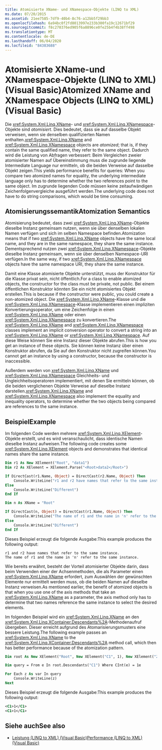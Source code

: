 ```yaml
---
title: Atomisierte XName- und XNamespace-Objekte (LINQ to XML)
ms.date: 07/20/2015
ms.assetid: 21ee7585-7df9-40b4-8c76-a12bb5f29bb3
ms.openlocfilehash: 6a94bc0f2fd8013997e233b300fa19c12671bf29
ms.sourcegitcommit: f8c270376ed905f6a8896ce0fe25b4f4b38ff498
ms.translationtype: MT
ms.contentlocale: de-DE
ms.lasthandoff: 06/04/2020
ms.locfileid: "84383688"
---
```

# <a name="atomized-xname-and-xnamespace-objects-linq-to-xml-visual-basic"></a><span data-ttu-id="d2a2c-102">Atomisierte XName-und XNamespace-Objekte (LINQ to XML) (Visual Basic)</span><span class="sxs-lookup"><span data-stu-id="d2a2c-102">Atomized XName and XNamespace Objects (LINQ to XML) (Visual Basic)</span></span>

<span data-ttu-id="d2a2c-103">Die <xref:System.Xml.Linq.XName>- und <xref:System.Xml.Linq.XNamespace>-Objekte sind *atomisiert*. Dies bedeutet, dass sie auf dasselbe Objekt verweisen, wenn sie denselben qualifizierten Namen enthalten.</span><span class="sxs-lookup"><span data-stu-id="d2a2c-103"><xref:System.Xml.Linq.XName> and <xref:System.Xml.Linq.XNamespace> objects are *atomized*; that is, if they contain the same qualified name, they refer to the same object.</span></span> <span data-ttu-id="d2a2c-104">Dadurch wird die Leistung von Abfragen verbessert: Beim Vergleichen zweier atomisierter Namen auf Übereinstimmung muss die zugrunde liegende Intermediate Language nur ermitteln, ob die beiden Verweise auf dasselbe Objekt zeigen.</span><span class="sxs-lookup"><span data-stu-id="d2a2c-104">This yields performance benefits for queries: When you compare two atomized names for equality, the underlying intermediate language only has to determine whether the two references point to the same object.</span></span> <span data-ttu-id="d2a2c-105">Im zugrunde liegenden Code müssen keine zeitaufwändigen Zeichenfolgenvergleiche ausgeführt werden.</span><span class="sxs-lookup"><span data-stu-id="d2a2c-105">The underlying code does not have to do string comparisons, which would be time consuming.</span></span>

## <a name="atomization-semantics"></a><span data-ttu-id="d2a2c-106">Atomisierungssemantik</span><span class="sxs-lookup"><span data-stu-id="d2a2c-106">Atomization Semantics</span></span>

<span data-ttu-id="d2a2c-107">Atomisierung bedeutet, dass zwei <xref:System.Xml.Linq.XName>-Objekte dieselbe Instanz gemeinsam nutzen, wenn sie über denselben lokalen Namen verfügen und sich im selben Namespace befinden.</span><span class="sxs-lookup"><span data-stu-id="d2a2c-107">Atomization means that if two <xref:System.Xml.Linq.XName> objects have the same local name, and they are in the same namespace, they share the same instance.</span></span> <span data-ttu-id="d2a2c-108">Dementsprechend nutzen zwei <xref:System.Xml.Linq.XNamespace>-Objekte dieselbe Instanz gemeinsam, wenn sie über denselben Namespace-URI verfügen.</span><span class="sxs-lookup"><span data-stu-id="d2a2c-108">In the same way, if two <xref:System.Xml.Linq.XNamespace> objects have the same namespace URI, they share the same instance.</span></span>

<span data-ttu-id="d2a2c-109">Damit eine Klasse atomisierte Objekte unterstützt, muss der Konstruktor für die Klasse privat sein, nicht öffentlich.</span><span class="sxs-lookup"><span data-stu-id="d2a2c-109">For a class to enable atomized objects, the constructor for the class must be private, not public.</span></span> <span data-ttu-id="d2a2c-110">Bei einem öffentlichen Konstruktor könnten Sie ein nicht atomisiertes Objekt erstellen.</span><span class="sxs-lookup"><span data-stu-id="d2a2c-110">This is because if the constructor were public, you could create a non-atomized object.</span></span> <span data-ttu-id="d2a2c-111">Die <xref:System.Xml.Linq.XName>-Klasse und die <xref:System.Xml.Linq.XNamespace>-Klasse implementieren einen impliziten Konvertierungsoperator, um eine Zeichenfolge in einen <xref:System.Xml.Linq.XName> oder einen <xref:System.Xml.Linq.XNamespace> zu konvertieren.</span><span class="sxs-lookup"><span data-stu-id="d2a2c-111">The <xref:System.Xml.Linq.XName> and <xref:System.Xml.Linq.XNamespace> classes implement an implicit conversion operator to convert a string into an <xref:System.Xml.Linq.XName> or <xref:System.Xml.Linq.XNamespace>.</span></span> <span data-ttu-id="d2a2c-112">Auf diese Weise können Sie eine Instanz dieser Objekte abrufen.</span><span class="sxs-lookup"><span data-stu-id="d2a2c-112">This is how you get an instance of these objects.</span></span> <span data-ttu-id="d2a2c-113">Sie können keine Instanz über einen Konstruktor abrufen, da Sie auf den Konstruktor nicht zugreifen können.</span><span class="sxs-lookup"><span data-stu-id="d2a2c-113">You cannot get an instance by using a constructor, because the constructor is inaccessible.</span></span>

<span data-ttu-id="d2a2c-114">Außerdem werden von <xref:System.Xml.Linq.XName> und <xref:System.Xml.Linq.XNamespace> Gleichheits- und Ungleichheitsoperatoren implementiert, mit denen Sie ermitteln können, ob die beiden verglichenen Objekte Verweise auf dieselbe Instanz darstellen.</span><span class="sxs-lookup"><span data-stu-id="d2a2c-114"><xref:System.Xml.Linq.XName> and <xref:System.Xml.Linq.XNamespace> also implement the equality and inequality operators, to determine whether the two objects being compared are references to the same instance.</span></span>

## <a name="example"></a><span data-ttu-id="d2a2c-115">Beispiel</span><span class="sxs-lookup"><span data-stu-id="d2a2c-115">Example</span></span>

<span data-ttu-id="d2a2c-116">Im folgenden Code werden mehrere <xref:System.Xml.Linq.XElement>-Objekte erstellt, und es wird veranschaulicht, dass identische Namen dieselbe Instanz aufweisen.</span><span class="sxs-lookup"><span data-stu-id="d2a2c-116">The following code creates some <xref:System.Xml.Linq.XElement> objects and demonstrates that identical names share the same instance.</span></span>

```vb
Dim r1 As New XElement("Root", "data1")
Dim r2 As XElement = XElement.Parse("<Root>data2</Root>")

If DirectCast(r1.Name, Object) = DirectCast(r2.Name, Object) Then
    Console.WriteLine("r1 and r2 have names that refer to the same instance.")
Else
    Console.WriteLine("Different")
End If

Dim n As XName = "Root"

If DirectCast(n, Object) = DirectCast(r1.Name, Object) Then
    Console.WriteLine("The name of r1 and the name in 'n' refer to the same instance.")
Else
    Console.WriteLine("Different")
End If
```

<span data-ttu-id="d2a2c-117">Dieses Beispiel erzeugt die folgende Ausgabe:</span><span class="sxs-lookup"><span data-stu-id="d2a2c-117">This example produces the following output:</span></span>

```console
r1 and r2 have names that refer to the same instance.
The name of r1 and the name in 'n' refer to the same instance.
```

<span data-ttu-id="d2a2c-118">Wie bereits erwähnt, besteht der Vorteil atomisierter Objekte darin, dass beim Verwenden einer der Achsenmethoden, die als Parameter einen <xref:System.Xml.Linq.XName> erfordert, zum Auswählen der gewünschten Elemente nur ermittelt werden muss, ob die beiden Namen auf dieselbe Instanz verweisen.</span><span class="sxs-lookup"><span data-stu-id="d2a2c-118">As mentioned earlier, the benefit of atomized objects is that when you use one of the axis methods that take an <xref:System.Xml.Linq.XName> as a parameter, the axis method only has to determine that two names reference the same instance to select the desired elements.</span></span>

<span data-ttu-id="d2a2c-119">Im folgenden Beispiel wird ein <xref:System.Xml.Linq.XName> an den <xref:System.Xml.Linq.XContainer.Descendants%2A>-Methodenaufruf übergeben. Dieser erreicht aufgrund des Atomarisierungsmusters eine bessere Leistung.</span><span class="sxs-lookup"><span data-stu-id="d2a2c-119">The following example passes an <xref:System.Xml.Linq.XName> to the <xref:System.Xml.Linq.XContainer.Descendants%2A> method call, which then has better performance because of the atomization pattern.</span></span>

```vb
Dim root As New XElement("Root", New XElement("C1", 1), New XElement("Z1", New XElement("C1", 2), New XElement("C1", 1)))

Dim query = From e In root.Descendants("C1") Where CInt(e) = 1e

For Each z As var In query
    Console.WriteLine(z)
Next
```

<span data-ttu-id="d2a2c-120">Dieses Beispiel erzeugt die folgende Ausgabe:</span><span class="sxs-lookup"><span data-stu-id="d2a2c-120">This example produces the following output:</span></span>

```xml
<C1>1</C1>
<C1>1</C1>
```

## <a name="see-also"></a><span data-ttu-id="d2a2c-121">Siehe auch</span><span class="sxs-lookup"><span data-stu-id="d2a2c-121">See also</span></span>

- [<span data-ttu-id="d2a2c-122">Leistung (LINQ to XML) (Visual Basic)</span><span class="sxs-lookup"><span data-stu-id="d2a2c-122">Performance (LINQ to XML) (Visual Basic)</span></span>](performance-linq-to-xml.md)
